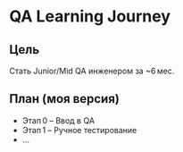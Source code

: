 # QA Learning Journey
## Цель
Стать Junior/Mid QA инженером за ~6 мес.

## План (моя версия)
- Этап 0 – Ввод в QA
- Этап 1 – Ручное тестирование
- …
